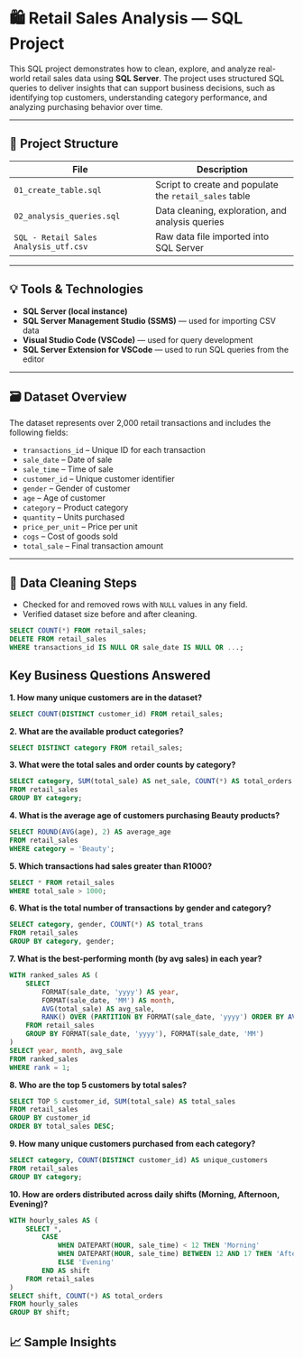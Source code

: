 # 🛍️ Retail Sales Analysis — SQL Project

This SQL project demonstrates how to clean, explore, and analyze real-world retail sales data using **SQL Server**. The project uses structured SQL queries to deliver insights that can support business decisions, such as identifying top customers, understanding category performance, and analyzing purchasing behavior over time.

---

## 📂 Project Structure

| File                            | Description                                       |
|---------------------------------|---------------------------------------------------|
| `01_create_table.sql`           | Script to create and populate the `retail_sales` table |
| `02_analysis_queries.sql`       | Data cleaning, exploration, and analysis queries  |
| `SQL - Retail Sales Analysis_utf.csv` | Raw data file imported into SQL Server |

---

## 💡 Tools & Technologies

- **SQL Server (local instance)**
- **SQL Server Management Studio (SSMS)** — used for importing CSV data
- **Visual Studio Code (VSCode)** — used for query development
- **SQL Server Extension for VSCode** — used to run SQL queries from the editor

---

## 🗃️ Dataset Overview

The dataset represents over 2,000 retail transactions and includes the following fields:

- `transactions_id` – Unique ID for each transaction  
- `sale_date` – Date of sale  
- `sale_time` – Time of sale  
- `customer_id` – Unique customer identifier  
- `gender` – Gender of customer  
- `age` – Age of customer  
- `category` – Product category  
- `quantity` – Units purchased  
- `price_per_unit` – Price per unit  
- `cogs` – Cost of goods sold  
- `total_sale` – Final transaction amount  

---

## 🧹 Data Cleaning Steps

- Checked for and removed rows with `NULL` values in any field.
- Verified dataset size before and after cleaning.

```sql
SELECT COUNT(*) FROM retail_sales;
DELETE FROM retail_sales
WHERE transactions_id IS NULL OR sale_date IS NULL OR ...;
```
## Key Business Questions Answered
**1. How many unique customers are in the dataset?**
```sql
SELECT COUNT(DISTINCT customer_id) FROM retail_sales;
```
**2. What are the available product categories?**
```sql
SELECT DISTINCT category FROM retail_sales;
```
**3. What were the total sales and order counts by category?**
```sql
SELECT category, SUM(total_sale) AS net_sale, COUNT(*) AS total_orders
FROM retail_sales
GROUP BY category;
```
**4. What is the average age of customers purchasing Beauty products?**
```sql
SELECT ROUND(AVG(age), 2) AS average_age
FROM retail_sales
WHERE category = 'Beauty';
```
**5. Which transactions had sales greater than R1000?**
```sql
SELECT * FROM retail_sales
WHERE total_sale > 1000;
```
**6. What is the total number of transactions by gender and category?**
```sql
SELECT category, gender, COUNT(*) AS total_trans
FROM retail_sales
GROUP BY category, gender;
```
**7. What is the best-performing month (by avg sales) in each year?**
```sql
WITH ranked_sales AS (
    SELECT 
        FORMAT(sale_date, 'yyyy') AS year,
        FORMAT(sale_date, 'MM') AS month,
        AVG(total_sale) AS avg_sale,
        RANK() OVER (PARTITION BY FORMAT(sale_date, 'yyyy') ORDER BY AVG(total_sale) DESC) AS rank
    FROM retail_sales
    GROUP BY FORMAT(sale_date, 'yyyy'), FORMAT(sale_date, 'MM')
)
SELECT year, month, avg_sale
FROM ranked_sales
WHERE rank = 1;
```
**8. Who are the top 5 customers by total sales?**
```sql
SELECT TOP 5 customer_id, SUM(total_sale) AS total_sales
FROM retail_sales
GROUP BY customer_id
ORDER BY total_sales DESC;
```
**9. How many unique customers purchased from each category?**
```sql
SELECT category, COUNT(DISTINCT customer_id) AS unique_customers
FROM retail_sales
GROUP BY category;
```
**10. How are orders distributed across daily shifts (Morning, Afternoon, Evening)?**
```sql
WITH hourly_sales AS (
    SELECT *,
        CASE
            WHEN DATEPART(HOUR, sale_time) < 12 THEN 'Morning'
            WHEN DATEPART(HOUR, sale_time) BETWEEN 12 AND 17 THEN 'Afternoon'
            ELSE 'Evening'
        END AS shift
    FROM retail_sales
)
SELECT shift, COUNT(*) AS total_orders
FROM hourly_sales
GROUP BY shift;
```
## 📈 Sample Insights


